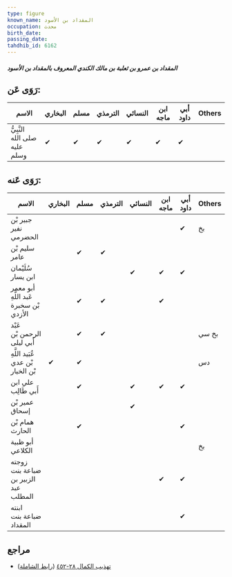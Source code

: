 ```yaml
---
type: figure
known_name: المقداد بن الأسود
occupation: محدث
birth_date:
passing_date:
tahdhib_id: 6162
---
```

##### المقداد بن عمرو بن ثعلبة بن مالك الكندي المعروف بالمقداد بن الأسود

## رَوَى عَن:
| الاسم                         | البخاري | مسلم | الترمذي | النسائي | ابن ماجه | أبي داود | Others |
| ----------------------------- | ------- | ---- | ------- | ------- | -------- | -------- | ------ |
| النَّبِيُّ صلى الله عليه وسلم | ✔       | ✔    | ✔       | ✔       | ✔        | ✔        |        |
## رَوَى عَنه:
| الاسم                                  | البخاري | مسلم | الترمذي | النسائي | ابن ماجه | أبي داود | Others |
| -------------------------------------- | ------- | ---- | ------- | ------- | -------- | -------- | ------ |
| جبير بْن نفير الحضرمي                  |         |      |         |         |          | ✔        | بخ     |
| سليم بْن عامر                          |         | ✔    | ✔       |         |          |          |        |
| سُلَيْمان ابن يسار                     |         |      |         | ✔       | ✔        | ✔        |        |
| أبو معمر عَبد اللَّهِ بْن سخبرة الأزدي |         | ✔    | ✔       |         | ✔        |          |        |
| عَبْد الرحمن بْن أَبي ليلى             |         | ✔    | ✔       |         |          |          | بخ سي  |
| عُبَيد اللَّهِ بْن عدي بْن الخيار      | ✔       | ✔    |         |         |          |          | دس     |
| علي ابن أَبي طَالِب                    |         | ✔    |         | ✔       | ✔        | ✔        |        |
| عمير بْن إسحاق                         |         |      |         | ✔       |          |          |        |
| همام بْن الحارث                        |         | ✔    |         |         |          | ✔        |        |
| أبو ظبية الكلاعي                       |         |      |         |         |          |          | بخ     |
| زوجته ضباعة بنت الزبير بن عبد المطلب   |         |      |         |         | ✔        | ✔        |        |
| ابنته ضباعة بنت المقداد                |         |      |         |         |          | ✔        |        |
## مراجع
- [تهذيب الكمال ٢٨-٤٥٢](obsidian://open?vault=Tahdhib-al-Kamal&file=Figures/٦١٦٢-المقداد%20بن%20عمرو%20بن%20ثعلبة%20بن%20مالك%20الكندي%20المعروف%20بالمقداد%20بن%20الأسود) ([رابط الشاملة](https://shamela.ws/book/3722/15427))